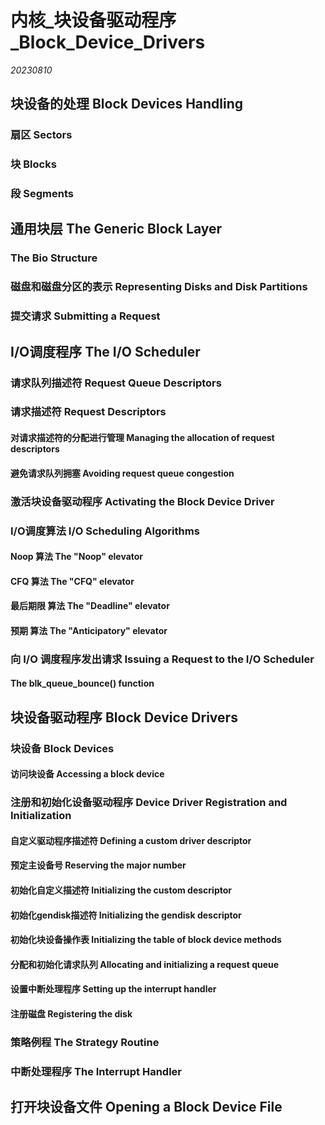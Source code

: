 ﻿# 内核_块设备驱动程序_Block_Device_Drivers  

*20230810*  

## 块设备的处理 Block Devices Handling

### 扇区 Sectors

### 块 Blocks

### 段 Segments

## 通用块层 The Generic Block Layer

### The Bio Structure

### 磁盘和磁盘分区的表示 Representing Disks and Disk Partitions

### 提交请求 Submitting a Request

## I/O调度程序 The I/O Scheduler

### 请求队列描述符 Request Queue Descriptors

### 请求描述符 Request Descriptors

#### 对请求描述符的分配进行管理 Managing the allocation of request descriptors

#### 避免请求队列拥塞 Avoiding request queue congestion

### 激活块设备驱动程序 Activating the Block Device Driver

### I/O调度算法 I/O Scheduling Algorithms

#### Noop 算法 The "Noop" elevator

#### CFQ 算法 The "CFQ" elevator

#### 最后期限 算法 The "Deadline" elevator

#### 预期 算法 The "Anticipatory" elevator

### 向 I/O 调度程序发出请求 Issuing a Request to the I/O Scheduler

#### The blk_queue_bounce() function

## 块设备驱动程序 Block Device Drivers

### 块设备 Block Devices

#### 访问块设备 Accessing a block device

### 注册和初始化设备驱动程序 Device Driver Registration and Initialization

#### 自定义驱动程序描述符 Defining a custom driver descriptor

#### 预定主设备号 Reserving the major number

#### 初始化自定义描述符 Initializing the custom descriptor

#### 初始化gendisk描述符 Initializing the gendisk descriptor

#### 初始化块设备操作表 Initializing the table of block device methods

#### 分配和初始化请求队列 Allocating and initializing a  request queue

#### 设置中断处理程序 Setting up the interrupt handler

#### 注册磁盘 Registering the disk

### 策略例程 The Strategy Routine

### 中断处理程序 The Interrupt Handler

## 打开块设备文件 Opening a Block Device File

